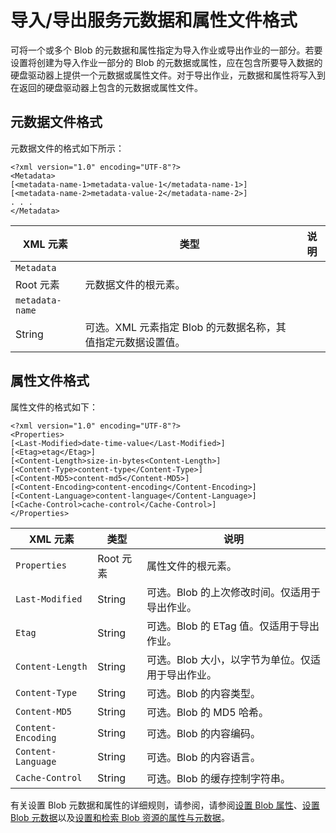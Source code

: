 <properties
    pageTitle="导入/导出服务元数据和属性文件格式 | Azure"
    description="了解如何为导入或导出作业包含的一个或多个 Blob 指定元数据和属性。"
    author="renashahmsft"
    manager="aungoo"
    editor="tysonn"
    services="storage"
    documentationcenter="" />  

<tags
    ms.assetid="840364c6-d9a8-4b43-a9f3-f7441c625069"
    ms.service="storage"
    ms.workload="storage"
    ms.tgt_pltfrm="na"
    ms.devlang="na"
    ms.topic="article"
    ms.date="05/25/2015"
    wacn.date="12/29/2016"
    ms.author="renash" />  


# 导入/导出服务元数据和属性文件格式
可将一个或多个 Blob 的元数据和属性指定为导入作业或导出作业的一部分。若要设置将创建为导入作业一部分的 Blob 的元数据或属性，应在包含所要导入数据的硬盘驱动器上提供一个元数据或属性文件。对于导出作业，元数据和属性将写入到在返回的硬盘驱动器上包含的元数据或属性文件。
  
## 元数据文件格式  
元数据文件的格式如下所示：
  

	<?xml version="1.0" encoding="UTF-8"?>  
	<Metadata>  
	[<metadata-name-1>metadata-value-1</metadata-name-1>]  
	[<metadata-name-2>metadata-value-2</metadata-name-2>]  
	. . .  
	</Metadata>  

  
|XML 元素|类型|说明|  
|-----------------|----------|-----------------|  
|`Metadata`  
|Root 元素|元数据文件的根元素。|  
|`metadata-name`  
|String|可选。XML 元素指定 Blob 的元数据名称，其值指定元数据设置值。|  
  
## 属性文件格式  
属性文件的格式如下：
  

	<?xml version="1.0" encoding="UTF-8"?>  
	<Properties>  
	[<Last-Modified>date-time-value</Last-Modified>]  
	[<Etag>etag</Etag>]  
	[<Content-Length>size-in-bytes<Content-Length>]  
	[<Content-Type>content-type</Content-Type>]  
	[<Content-MD5>content-md5</Content-MD5>]  
	[<Content-Encoding>content-encoding</Content-Encoding>]  
	[<Content-Language>content-language</Content-Language>]  
	[<Cache-Control>cache-control</Cache-Control>]  
	</Properties>  

  
|XML 元素|类型|说明|  
|-----------------|----------|-----------------|  
|`Properties`|Root 元素|属性文件的根元素。|  
|`Last-Modified`|String|可选。Blob 的上次修改时间。仅适用于导出作业。|  
|`Etag`|String|可选。Blob 的 ETag 值。仅适用于导出作业。|  
|`Content-Length`|String|可选。Blob 大小，以字节为单位。仅适用于导出作业。|  
|`Content-Type`|String|可选。Blob 的内容类型。|  
|`Content-MD5`|String|可选。Blob 的 MD5 哈希。|  
|`Content-Encoding`|String|可选。Blob 的内容编码。|  
|`Content-Language`|String|可选。Blob 的内容语言。|  
|`Cache-Control`|String|可选。Blob 的缓存控制字符串。|  
  
 有关设置 Blob 元数据和属性的详细规则，请参阅，请参阅[设置 Blob 属性](https://docs.microsoft.com/zh-CN/rest/api/storageservices/fileservices/set-blob-properties)、[设置 Blob 元数据](https://docs.microsoft.com/zh-CN/rest/api/storageservices/fileservices/set-blob-metadata)以及[设置和检索 Blob 资源的属性与元数据](https://docs.microsoft.com/zh-CN/rest/api/storageservices/fileservices/setting-and-retrieving-properties-and-metadata-for-blob-resources)。

<!---HONumber=Mooncake_1226_2016-->